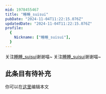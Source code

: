 ```yaml
---
mid: 1978455467
title: "睡睡_suisui"
pubDate: "2024-11-04T11:22:15.076Z"
updatedDate: "2024-11-04T11:22:15.076Z"
profile:
  {
    Nickname: ["睡睡_suisui"],
  }
---
```


关注[睡睡_suisui](https://space.bilibili.com/1978455467)谢谢喵~ 关注[睡睡_suisui](https://space.bilibili.com/1978455467)谢谢喵~

## 此条目有待补充
你可以在[这里](https://github.com/Yuhanawa/VTuber.ICU/edit/master/src/content/v/睡睡_suisui/index.md)编辑本文
